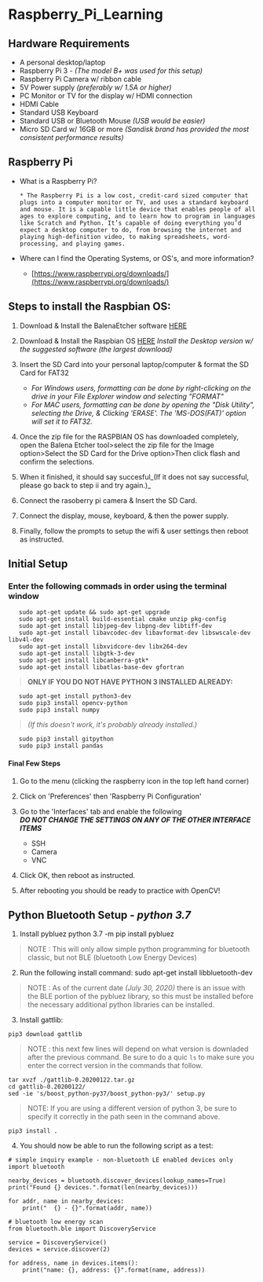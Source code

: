 # Raspberry_Pi_Learning

## Hardware Requirements

* A personal desktop/laptop
* Raspberry Pi 3 - _(The model B+ was used for this setup)_
* Raspberry Pi Camera w/ ribbon cable
* 5V Power supply _(preferably w/ 1.5A or higher)_
* PC Monitor or TV for the display w/ HDMI connection
* HDMI Cable
* Standard USB Keyboard
* Standard USB or Bluetooth Mouse _(USB would be easier)_
* Micro SD Card w/ 16GB or more _(Sandisk brand has provided the most consistent performance results)_


## Raspberry Pi

* What is a Raspberry Pi?
    
      * The Raspberry Pi is a low cost, credit-card sized computer that plugs into a computer monitor or TV, and uses a standard keyboard and mouse. It is a capable little device that enables people of all ages to explore computing, and to learn how to program in languages like Scratch and Python. It’s capable of doing everything you’d expect a desktop computer to do, from browsing the internet and playing high-definition video, to making spreadsheets, word-processing, and playing games.
    
  
*  Where can I find the Operating Systems, or OS's, and more information? 
    
      * 
        [https://www.raspberrypi.org/downloads/](https://www.raspberrypi.org/downloads/)
      
    
  
## Steps to install the Raspbian OS:
    
1. Download & Install the BalenaEtcher software [HERE](https://www.balena.io/etcher/)
2. Download & Install the Raspbian OS [HERE](https://www.raspberrypi.org/downloads/raspbian/)
_Install the Desktop version w/ the suggested software (the largest download)_
3. Insert the SD Card into your personal laptop/computer & format the SD Card for FAT32

   * _For Windows users, formatting can be done by right-clicking on the drive in your File Explorer window and selecting "FORMAT"_
   * _For MAC users, formatting can be done by opening the "Disk Utility", selecting the Drive, & Clicking 'ERASE'. The 'MS-DOS(FAT)' option will set it to FAT32._


4. Once the zip file for the RASPBIAN OS has downloaded completely, open the Balena Etcher tool>select the zip file for the Image option>Select the SD Card for the Drive option>Then click flash and confirm the selections.

5. When it finished, it should say succesful_(If it does not say successful, please go back to step ii and try again.)_
6. Connect the rasoberry pi camera & Insert the SD Card.
7. Connect the display, mouse, keyboard, & then the power supply.
8. Finally, follow the prompts to setup the wifi & user settings then reboot as instructed.
    
  



## Initial Setup
### Enter the following commads in order using the terminal window
```
   sudo apt-get update && sudo apt-get upgrade
   sudo apt-get install build-essential cmake unzip pkg-config
   sudo apt-get install libjpeg-dev libpng-dev libtiff-dev
   sudo apt-get install libavcodec-dev libavformat-dev libswscale-dev libv4l-dev
   sudo apt-get install libxvidcore-dev libx264-dev
   sudo apt-get install libgtk-3-dev
   sudo apt-get install libcanberra-gtk*
   sudo apt-get install libatlas-base-dev gfortran
```
>   **ONLY IF YOU DO NOT HAVE PYTHON 3 INSTALLED ALREADY:**
```
   sudo apt-get install python3-dev
   sudo pip3 install opencv-python
   sudo pip3 install numpy
```
>  _(If this doesn't work, it's probably already installed.)_
```
   sudo pip3 install gitpython
   sudo pip3 install pandas
```
#### Final Few Steps

1. Go to the menu (clicking the raspberry icon in the top left hand corner)
2. Click on 'Preferences' then 'Raspberry Pi Configuration'
3. Go to the 'Interfaces' tab and enable the following   
**_DO NOT CHANGE THE SETTINGS ON ANY OF THE OTHER INTERFACE ITEMS_**

    * SSH
    * Camera
    * VNC

4. Click OK, then reboot as instructed.
5. After rebooting you should be ready to practice with OpenCV!

## Python Bluetooth Setup - _python 3.7_

1. Install pybluez
    python 3.7 -m pip install pybluez
> NOTE : This will only allow simple python programming for bluetooth classic, but not BLE (bluetooth Low Energy Devices)
2. Run the following install command:
    sudo apt-get install libbluetooth-dev
> NOTE : As of the current date _(July 30, 2020)_ there is an issue with the BLE portion of the pybluez library, so this must be installed before the necessary additional python libraries can be installed. 
3. Install gattlib:
```
pip3 download gattlib
```
> NOTE : this next few lines will depend on what version is downladed after the previous command. Be sure to do a quic `ls` to make sure you enter the correct version in the commands that follow.
```
tar xvzf ./gattlib-0.20200122.tar.gz
cd gattlib-0.20200122/
sed -ie 's/boost_python-py37/boost_python-py3/' setup.py
```
> NOTE: If you are using a different version of python 3, be sure to specify it correctly in the path seen in the command above.
```
pip3 install .
```

4. You should now be able to run the following script as a test:
```
# simple inquiry example - non-bluetooth LE enabled devices only
import bluetooth

nearby_devices = bluetooth.discover_devices(lookup_names=True)
print("Found {} devices.".format(len(nearby_devices)))

for addr, name in nearby_devices:
    print("  {} - {}".format(addr, name))
    
# bluetooth low energy scan
from bluetooth.ble import DiscoveryService

service = DiscoveryService()
devices = service.discover(2)

for address, name in devices.items():
    print("name: {}, address: {}".format(name, address))
```
